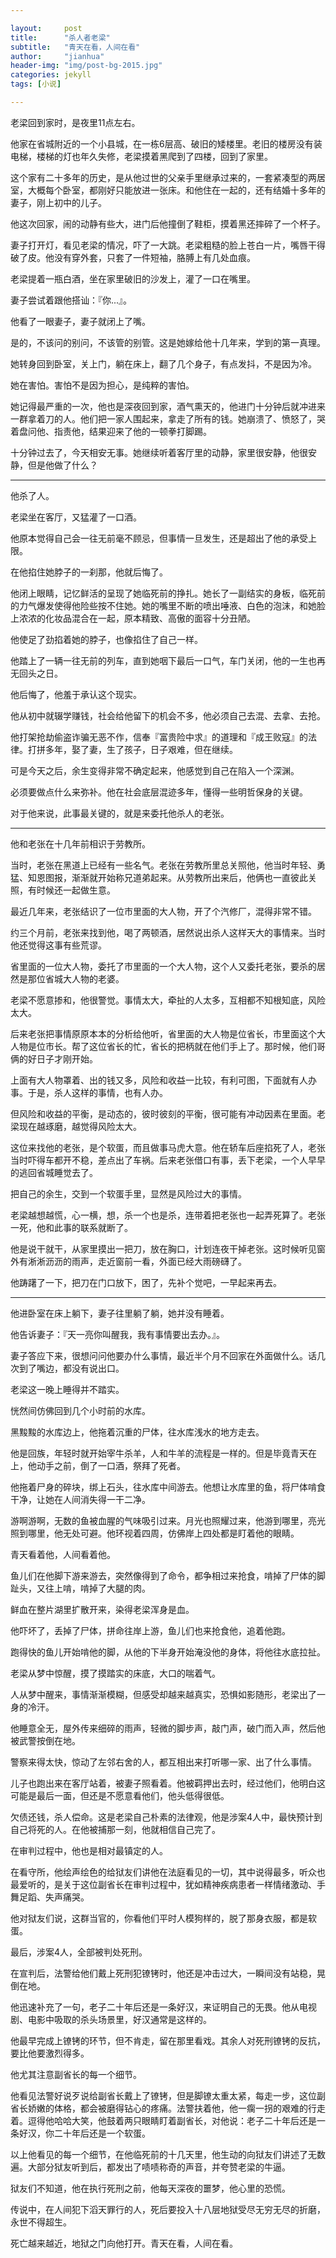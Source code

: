 ```yaml
---

layout:     post
title:      "杀人者老梁"
subtitle:   "青天在看，人间在看"
author:     "jianhua"
header-img: "img/post-bg-2015.jpg"
categories: jekyll
tags: [小说]

---
```


老梁回到家时，是夜里11点左右。

他家在省城附近的一个小县城，在一栋6层高、破旧的矮楼里。老旧的楼房没有装电梯，楼梯的灯也年久失修，老梁摸着黑爬到了四楼，回到了家里。

这个家有二十多年的历史，是从他过世的父亲手里继承过来的，一套紧凑型的两居室，大概每个卧室，都刚好只能放进一张床。和他住在一起的，还有结婚十多年的妻子，刚上初中的儿子。

他这次回家，闹的动静有些大，进门后他撞倒了鞋柜，摸着黑还摔碎了一个杯子。

妻子打开灯，看见老梁的情况，吓了一大跳。老梁粗糙的脸上苍白一片，嘴唇干得破了皮。他没有穿外套，只套了一件短袖，胳膊上有几处血痕。

老梁提着一瓶白酒，坐在家里破旧的沙发上，灌了一口在嘴里。

妻子尝试着跟他搭讪：『你...』。

他看了一眼妻子，妻子就闭上了嘴。

是的，不该问的别问，不该管的别管。这是她嫁给他十几年来，学到的第一真理。

她转身回到卧室，关上门，躺在床上，翻了几个身子，有点发抖，不是因为冷。

她在害怕。害怕不是因为担心，是纯粹的害怕。

她记得最严重的一次，他也是深夜回到家，酒气熏天的，他进门十分钟后就冲进来一群拿着刀的人。他们把一家人围起来，拿走了所有的钱。她崩溃了、愤怒了，哭着盘问他、指责他，结果迎来了他的一顿拳打脚踢。

十分钟过去了，今天相安无事。她继续听着客厅里的动静，家里很安静，他很安静，但是他做了什么？

---
他杀了人。

老梁坐在客厅，又猛灌了一口酒。

他原本觉得自己会一往无前毫不顾忌，但事情一旦发生，还是超出了他的承受上限。

在他掐住她脖子的一刹那，他就后悔了。

他闭上眼睛，记忆鲜活的呈现了她临死前的挣扎。她长了一副结实的身板，临死前的力气爆发使得他险些按不住她。她的嘴里不断的喷出唾液、白色的泡沫，和她脸上浓浓的化妆品混合在一起，原本精致、高傲的面容十分丑陋。

他使足了劲掐着她的脖子，也像掐住了自己一样。

他踏上了一辆一往无前的列车，直到她咽下最后一口气，车门关闭，他的一生也再无回头之日。

他后悔了，他羞于承认这个现实。

他从初中就辍学赚钱，社会给他留下的机会不多，他必须自己去混、去拿、去抢。

他打架抢劫偷盗诈骗无恶不作，信奉『富贵险中求』的道理和『成王败寇』的法律。打拼多年，娶了妻，生了孩子，日子艰难，但在继续。

可是今天之后，余生变得非常不确定起来，他感觉到自己在陷入一个深渊。

必须要做点什么来弥补。他在社会底层混迹多年，懂得一些明哲保身的关键。

对于他来说，此事最关键的，就是来委托他杀人的老张。

---
他和老张在十几年前相识于劳教所。

当时，老张在黑道上已经有一些名气。老张在劳教所里总关照他，他当时年轻、勇猛、知恩图报，渐渐就开始称兄道弟起来。从劳教所出来后，他俩也一直彼此关照，有时候还一起做生意。

最近几年来，老张结识了一位市里面的大人物，开了个汽修厂，混得非常不错。

约三个月前，老张来找到他，喝了两顿酒，居然说出杀人这样天大的事情来。当时他还觉得这事有些荒谬。

省里面的一位大人物，委托了市里面的一个大人物，这个人又委托老张，要杀的居然是那位省城大人物的老婆。

老梁不愿意掺和，他很警觉。事情太大，牵扯的人太多，互相都不知根知底，风险太大。

后来老张把事情原原本本的分析给他听，省里面的大人物是位省长，市里面这个大人物是位市长。帮了这位省长的忙，省长的把柄就在他们手上了。那时候，他们哥俩的好日子才刚开始。

上面有大人物罩着、出的钱又多，风险和收益一比较，有利可图，下面就有人办事。于是，杀人这样的事情，也有人办。

但风险和收益的平衡，是动态的，彼时彼刻的平衡，很可能有冲动因素在里面。老梁现在越琢磨，越觉得风险太大。

这位来找他的老张，是个软蛋，而且做事马虎大意。他在轿车后座掐死了人，老张当时吓得车都开不稳，差点出了车祸。后来老张借口有事，丢下老梁，一个人早早的逃回省城睡觉去了。

把自己的余生，交到一个软蛋手里，显然是风险过大的事情。

老梁越想越慌，心一横，想，杀一个也是杀，连带着把老张也一起弄死算了。老张一死，他和此事的联系就断了。

他是说干就干，从家里摸出一把刀，放在胸口，计划连夜干掉老张。这时候听见窗外有淅淅沥沥的雨声，走近窗前一看，外面已经大雨磅礴了。

他踌躇了一下，把刀在门口放下，困了，先补个觉吧，一早起来再去。

---
他进卧室在床上躺下，妻子往里躺了躺，她并没有睡着。

他告诉妻子：『天一亮你叫醒我，我有事情要出去办。』。

妻子答应下来，很想问问他要办什么事情，最近半个月不回家在外面做什么。话几次到了嘴边，都没有说出口。

老梁这一晚上睡得并不踏实。

恍然间仿佛回到几个小时前的水库。

黑黢黢的水库边上，他拖着沉重的尸体，往水库浅水的地方走去。

他是回族，年轻时就开始宰牛杀羊，人和牛羊的流程是一样的。但是毕竟青天在上，他动手之前，倒了一口酒，祭拜了死者。

他拖着尸身的碎块，绑上石头，往水库中间游去。他想让水库里的鱼，将尸体啃食干净，让她在人间消失得一干二净。

游啊游啊，无数的鱼被血腥的气味吸引过来。月光也照耀过来，他游到哪里，亮光照到哪里，他无处可避。他环视着四周，仿佛岸上四处都是盯着他的眼睛。

青天看着他，人间看着他。

鱼儿们在他脚下游来游去，突然像得到了命令，都争相过来抢食，啃掉了尸体的脚趾头，又往上啃，啃掉了大腿的肉。

鲜血在整片湖里扩散开来，染得老梁浑身是血。

他吓坏了，丢掉了尸体，拼命往岸上游，鱼儿们也来抢食他，追着他跑。

跑得快的鱼儿开始啃他的脚，从他的下半身开始淹没他的身体，将他往水底拉扯。

老梁从梦中惊醒，摸了摸踏实的床底，大口的喘着气。

人从梦中醒来，事情渐渐模糊，但感受却越来越真实，恐惧如影随形，老梁出了一身的冷汗。

他睡意全无，屋外传来细碎的雨声，轻微的脚步声，敲门声，破门而入声，然后他被武警按倒在地。

警察来得太快，惊动了左邻右舍的人，都互相出来打听哪一家、出了什么事情。

儿子也跑出来在客厅站着，被妻子照看着。他被羁押出去时，经过他们，他明白这可能是最后一面，但还是不愿意看他们，他头低得很低。

欠债还钱，杀人偿命。这是老梁自己朴素的法律观，他是涉案4人中，最快预计到自己将死的人。在他被捕那一刻，他就相信自己完了。

在审判过程中，他也是相对最镇定的人。

在看守所，他绘声绘色的给狱友们讲他在法庭看见的一切，其中说得最多，听众也最爱听的，是关于这位副省长在审判过程中，犹如精神疾病患者一样情绪激动、手舞足蹈、失声痛哭。

他对狱友们说，这群当官的，你看他们平时人模狗样的，脱了那身衣服，都是软蛋。

最后，涉案4人，全部被判处死刑。

在宣判后，法警给他们戴上死刑犯镣铐时，他还是冲击过大，一瞬间没有站稳，晃倒在地。

他迅速补充了一句，老子二十年后还是一条好汉，来证明自己的无畏。他从电视剧、电影中吸取的杀头场景里，好汉通常是这样的。

他最早完成上镣铐的环节，但不肯走，留在那里看戏。其余人对死刑镣铐的反抗，要比他要激烈得多。

他尤其注意副省长的每一个细节。

他看见法警好说歹说给副省长戴上了镣铐，但是脚镣太重太紧，每走一步，这位副省长娇嫩的体格，都会被磨得钻心的疼痛。法警扶着他，他一瘸一拐的艰难的行走着。逗得他哈哈大笑，他鼓着两只眼睛盯着副省长，对他说：老子二十年后还是一条好汉，你二十年后还是一个软蛋。

以上他看见的每一个细节，在他临死前的十几天里，他生动的向狱友们讲述了无数遍。大部分狱友听到后，都发出了啧啧称奇的声音，并夸赞老梁的牛逼。

狱友们不知道，他在执行死刑之前，他每天深夜的噩梦，他心里的恐慌。

传说中，在人间犯下滔天罪行的人，死后要投入十八层地狱受尽无穷无尽的折磨，永世不得超生。

死亡越来越近，地狱之门向他打开。青天在看，人间在看。
